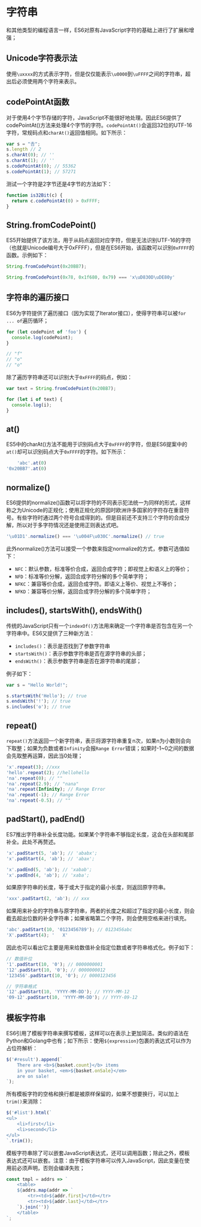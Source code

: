 # 字符串

和其他类型的编程语言一样，ES6对原有JavaScript字符的基础上进行了扩展和增强；

## Unicode字符表示法

使用`\uxxxx`的方式表示字符，但是仅仅能表示`\u0000`到`\uFFFF`之间的字符串，超出后必须使用两个字符来表示。

## codePointAt函数

对于使用4个字节存储的字符，JavaScript不能很好地处理。因此ES6提供了codePointAt()方法来处理4个字节的字符。`codePointAt()`会返回32位的UTF-16字符，常规码点和`charAt()`返回值相同。如下所示：

```javascript
var s = "𠮷";
s.length // 2
s.charAt(0); // ''
s.charAt(1); // ''
s.codePointAt(0); // 55362
s.codePointAt(1); // 57271
```

测试一个字符是2字节还是4字节的方法如下：

```javascript
function is32Bit(c) {
  return c.codePointAt(0) > 0xFFFF;
}
```

## String.fromCodePoint()

ES5开始提供了该方法，用于从码点返回对应字符，但是无法识别UTF-16的字符（也就是Unicode编号大于0xFFFF），但是在ES6开始，该函数可以识别`0xFFFF`的函数。示例如下：

```javascript
String.fromCodePoint(0x20BB7);

String.fromCodePoint(0x78, 0x1f680, 0x79) === 'x\uD830D\uDE80y'
```

## 字符串的遍历接口

ES6为字符提供了遍历接口（因为实现了Iterator接口），使得字符串可以被`for ... of`遍历循环；

```javascript
for (let codePoint of 'foo') {
  console.log(codePoint);
}

// "f"
// "o"
// "o"
```

除了遍历字符串还可以识别大于`0xFFFF`的码点，例如：

```javascript
var text = String.fromCodePoint(0x20BB7);

for (let i of text) {
  console.log(i);
}
```

## at()

ES5中的charAt()方法不能用于识别码点大于`0xFFFF`的字符，但是ES6提案中的`at()`却可以识别码点大于`0xFFFF`的字符。如下所示：

```javascript
	'abc'.at(0)
'0x20BB7'.at(0) 
```

## normalize()

ES6提供的normalize()函数可以将字符的不同表示犯法统一为同样的形式，这样称之为Unicode的正规化；使用正规化的原因时欧洲许多国家的字符存在重音符号。有些字符时通过两个符号合成得到的。但是目前还不支持三个字符的合成分解，所以对于多字符情况还是使用正则表达式吧。

```javascript
'\u01D1'.normalize() === '\u004F\u030C'.normalize() // true
```

此外normalize()方法可以接受一个参数来指定normalize的方式，参数可选值如下：

- `NFC`：默认参数，标准等价合成，返回合成字符；即视觉上和语义上的等价；
- `NFD`：标准等价分解，返回合成字符分解的多个简单字符；
- `NFKC`：兼容等价合成，返回合成字符。即语义上等价、视觉上不等价；
- `NFKD`：兼容等价分解，返回合成字符分解的多个简单字符；

## includes(), startsWith(), endsWith()

传统的JavaScript只有一个`indexOf()`方法用来确定一个字符串是否包含在另一个字符串中。ES6又提供了三种新方法：

- `includes()`：表示是否找到了参数字符串
- `startsWith()`：表示参数字符串是否在源字符串的头部；
- `endsWith()`：表示参数字符串是否在源字符串的尾部；

例子如下：

```javascript
var s = "Hello World!";

s.startsWith('Hello'); // true
s.endsWith('!'); // true
s.includes('o'); // true
```

## repeat()

`repeat()`方法返回一个新字符串，表示将源字符串重复n次，如果n为小数则会向下取整；如果为负数或者`Infinity`会报`Range Error`错误；如果时-1~0之间的数据会先取整再运算，因此当0处理；

```javascript
'x'.repeat(3); //xxx
'hello'.repeat(2); //hellohello
'na'.repeat(0); // ""
'na'.repeat(2.9); // "nana"
'na'.repeat(Infinity); // Range Error
'na'.repeat(-1); // Range Error
'na'.repeat(-0.5); // ""
```

## padStart(), padEnd()

ES7推出字符串补全长度功能。如果某个字符串不够指定长度，这会在头部和尾部补全。此处不再赘述。

```javascript
'x'.padStart(5, 'ab'); // 'ababx';
'x'.padStart(4, 'ab'); // 'abax';

'x'.padEnd(5, 'ab'); // 'xabab';
'x'.padEnd(4, 'ab'); // 'xaba';
```

如果原字符串的长度，等于或大于指定的最小长度，则返回原字符串。

```javascript
'xxx'.padStart(2, 'ab'); // xxx
```

如果用来补全的字符串与原字符串，两者的长度之和超过了指定的最小长度，则会截去超出位数的补全字符串；如果省略第二个字符，则会使用空格来进行填充。

```javascript
'abc'.padStart(10, '0123456789'); // 0123456abc
'X'.padStart(4); '   X'
```

因此也可以看出它主要是用来给数值补全指定位数或者字符串格式化。例子如下：

```javascript
// 数值补位
'1'.padStart(10, '0'); // 0000000001
'12'.padStart(10, '0'); // 0000000012
'123456'.padStart(10, '0'); // 0000123456

// 字符串格式
'12'.padStart(10, 'YYYY-MM-DD'); // YYYY-MM-12
'09-12'.padStart(10, 'YYYY-MM-DD'); // YYYY-09-12
```

## 模板字符串

ES6引用了模板字符串来撰写模板，这样可以在表示上更加简洁。类似的语法在Python和Golang中也有；如下所示：使用`${expression}`包裹的表达式可以作为占位符解析：

```javascript
$('#result').append(`
	There are <b>${basket.count}</b> items
	in your basket, <em>${basket.onSale}</em>
	are on sale!
`);
```

所有模板字符的空格和换行都是被原样保留的，如果不想要换行，可以加上`trim()`来消除：

```javascript
$('#list').html(`
<ul>
	<li>first</li>
	<li>second</li>
</ul>
`.trim());
```

模板字符串除了可以嵌套JavaScript表达式，还可以调用函数；除此之外，模板表达式还可以嵌套。注意：由于模板字符串可以传入JavaScript，因此变量在使用前必须声明，否则会编译失败；

```javascript
const tmpl = addrs => `
	<table>
	${addrs.map(addr => `
		<tr><td>${addr.first}</td></tr>
		<tr><td>${addr.last}</td></tr>
	`).join('')}
	</table>
`;
```

